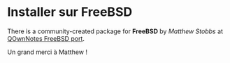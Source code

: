 # Installer sur FreeBSD

There is a community-created package for **FreeBSD** by _Matthew Stobbs_ at [QOwnNotes FreeBSD port](https://www.freshports.org/deskutils/qownnotes).

Un grand merci à Matthew !
